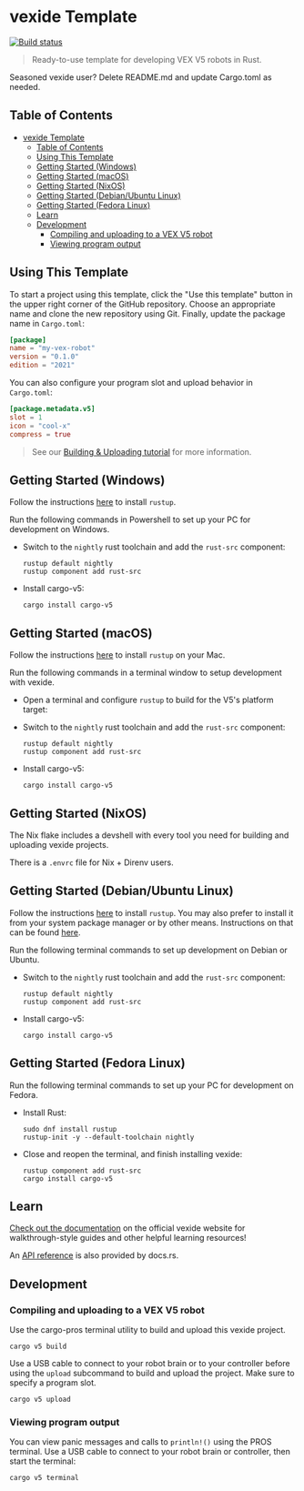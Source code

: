 # vexide Template

[![Build status](https://github.com/vexide/vexide-template/actions/workflows/build.yml/badge.svg)](https://github.com/vexide/vexide-template/actions/workflows/build.yml)

> Ready-to-use template for developing VEX V5 robots in Rust.

Seasoned vexide user? Delete README.md and update Cargo.toml as needed.

## Table of Contents

- [vexide Template](#vexide-template)
  - [Table of Contents](#table-of-contents)
  - [Using This Template](#using-this-template)
  - [Getting Started (Windows)](#getting-started-windows)
  - [Getting Started (macOS)](#getting-started-macos)
  - [Getting Started (NixOS)](#getting-started-nixos)
  - [Getting Started (Debian/Ubuntu Linux)](#getting-started-debianubuntu-linux)
  - [Getting Started (Fedora Linux)](#getting-started-fedora-linux)
  - [Learn](#learn)
  - [Development](#development)
    - [Compiling and uploading to a VEX V5 robot](#compiling-and-uploading-to-a-vex-v5-robot)
    - [Viewing program output](#viewing-program-output)

## Using This Template

To start a project using this template, click the "Use this template" button in the upper right corner of the GitHub repository. Choose an appropriate name and clone the new repository using Git. Finally, update the package name in `Cargo.toml`:

```toml
[package]
name = "my-vex-robot"
version = "0.1.0"
edition = "2021"
```

You can also configure your program slot and upload behavior in `Cargo.toml`:

```toml
[package.metadata.v5]
slot = 1
icon = "cool-x"
compress = true
```

> See our [Building & Uploading tutorial](https://vexide.dev/docs/building-uploading/) for more information.

## Getting Started (Windows)

Follow the instructions [here](https://www.rust-lang.org/tools/install) to install `rustup`.

Run the following commands in Powershell to set up your PC for development on Windows.

- Switch to the `nightly` rust toolchain and add the `rust-src` component:

  ```console
  rustup default nightly
  rustup component add rust-src
  ```

- Install cargo-v5:

  ```console
  cargo install cargo-v5
  ```

## Getting Started (macOS)

Follow the instructions [here](https://www.rust-lang.org/tools/install) to install `rustup` on your Mac.

Run the following commands in a terminal window to setup development with vexide.

- Open a terminal and configure `rustup` to build for the V5's platform target:

- Switch to the `nightly` rust toolchain and add the `rust-src` component:

  ```console
  rustup default nightly
  rustup component add rust-src
  ```

- Install cargo-v5:

  ```console
  cargo install cargo-v5
  ```

## Getting Started (NixOS)

The Nix flake includes a devshell with every tool you need for building and uploading vexide projects.

There is a `.envrc` file for Nix + Direnv users.

## Getting Started (Debian/Ubuntu Linux)

Follow the instructions [here](https://www.rust-lang.org/tools/install) to install `rustup`. You may also prefer to install it from your system package manager or by other means. Instructions on that can be found [here](https://rust-lang.github.io/rustup/installation/other.html).

Run the following terminal commands to set up development on Debian or Ubuntu.

- Switch to the `nightly` rust toolchain and add the `rust-src` component:

  ```console
  rustup default nightly
  rustup component add rust-src
  ```

- Install cargo-v5:

  ```console
  cargo install cargo-v5
  ```

## Getting Started (Fedora Linux)

Run the following terminal commands to set up your PC for development on Fedora.

- Install Rust:

  ```console
  sudo dnf install rustup
  rustup-init -y --default-toolchain nightly
  ```

- Close and reopen the terminal, and finish installing vexide:

  ```console
  rustup component add rust-src
  cargo install cargo-v5
  ```

## Learn

[Check out the documentation](https://vexide.dev/docs/) on the official vexide website for walkthrough-style guides and other helpful learning resources!

An [API reference](https://docs.rs/vexide) is also provided by docs.rs.

## Development

### Compiling and uploading to a VEX V5 robot

Use the cargo-pros terminal utility to build and upload this vexide project.

```console
cargo v5 build
```

Use a USB cable to connect to your robot brain or to your controller before using the `upload` subcommand to build and upload the project. Make sure to specify a program slot.

```console
cargo v5 upload
```

### Viewing program output

You can view panic messages and calls to `println!()` using the PROS terminal.
Use a USB cable to connect to your robot brain or controller, then start the terminal:

```console
cargo v5 terminal
```
